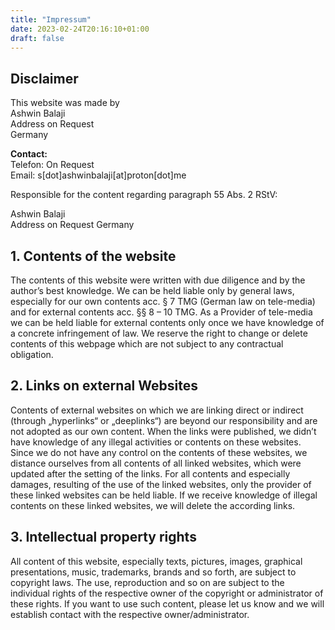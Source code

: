 ```yaml
---
title: "Impressum"
date: 2023-02-24T20:16:10+01:00
draft: false
---
```


## Disclaimer

This website was made by  
Ashwin Balaji  
Address on Request  
Germany

**Contact:**  
Telefon: On Request  
Email: s[dot]ashwinbalaji[at]proton[dot]me  

Responsible for the content regarding paragraph 55 Abs. 2 RStV:

Ashwin Balaji  
Address on Request 
Germany

## 1. Contents of the website

The contents of this website were written with due diligence and by the author’s best knowledge. We can be held liable only by general laws, especially for our own contents acc. § 7 TMG (German law on tele-media) and for external contents acc. §§ 8 – 10 TMG. As a Provider of tele-media we can be held liable for external contents only once we have knowledge of a concrete infringement of law. We reserve the right to change or delete contents of this webpage which are not subject to any contractual obligation.

## 2. Links on external Websites

Contents of external websites on which we are linking direct or indirect (through „hyperlinks“ or „deeplinks“) are beyond our responsibility and are not adopted as our own content. When the links were published, we didn’t have knowledge of any illegal activities or contents on these websites. Since we do not have any control on the contents of these websites, we distance ourselves from all contents of all linked websites, which were updated after the setting of the links. For all contents and especially damages, resulting of the use of the linked websites, only the provider of these linked websites can be held liable. If we receive knowledge of illegal contents on these linked websites, we will delete the according links.

## 3. Intellectual property rights

All content of this website, especially texts, pictures, images, graphical presentations, music, trademarks, brands and so forth, are subject to copyright laws. The use, reproduction and so on are subject to the individual rights of the respective owner of the copyright or administrator of these rights. If you want to use such content, please let us know and we will establish contact with the respective owner/administrator.
